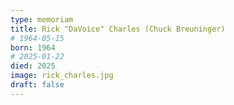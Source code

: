 ```yaml
---
type: memoriam
title: Rick "DaVoice" Charles (Chuck Breuninger)
# 1964-05-15
born: 1964
# 2025-01-22
died: 2025
image: rick_charles.jpg
draft: false
---
```

